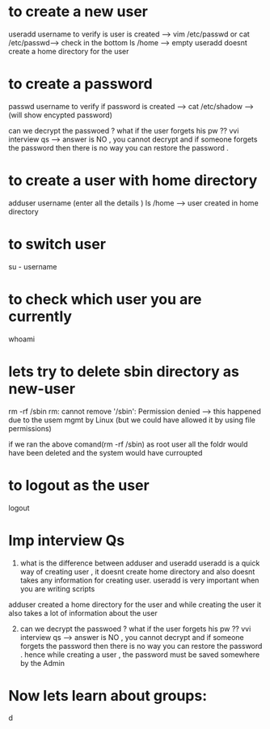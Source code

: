 # to create a new user
useradd username
to verify is user is created --> vim /etc/passwd  or cat /etc/passwd--> check in the bottom 
ls /home --> empty
useradd doesnt create a home directory for the user
# to create a password 
passwd username
to verify if password is created -->  cat /etc/shadow -->  (will show encypted password)

can we decrypt the passwoed ? what if the user forgets his pw ??  vvi interview qs --> answer is NO , you cannot decrypt and if someone forgets the password then there is no way you can restore the password . 

# to create a user with home directory 
adduser username  (enter all the details )
ls /home  --> user created in home directory 

# to switch user
su - username

# to check which user you are currently
whoami

# lets try to delete sbin directory as new-user 
rm -rf /sbin
rm: cannot remove '/sbin': Permission denied  --> this happened due to the usem mgmt by Linux 
(but we could have allowed it by using file permissions)

if we ran the above comand(rm -rf /sbin) as root user all the foldr would have been deleted and the system would have curroupted

# to logout as the user
logout

# Imp interview Qs
1) what is the difference between adduser and useradd
useradd is a quick way of creating user , it doesnt create home directory and also doesnt takes any  information for creating user.
useradd is very important when you are writing scripts 

adduser created a home directory for the user and while creating the user it also takes a lot of information about the user

2) can we decrypt the passwoed ? what if the user forgets his pw ??  vvi interview qs --> answer is NO , you cannot decrypt and if someone forgets the password then there is no way you can restore the password .
hence while creating a user , the password must be saved somewhere by the Admin

# Now lets learn about groups:
d  